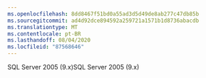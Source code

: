 ```yaml
---
ms.openlocfilehash: 8dd8467f51bd0a55ad3d5d49de8ab277c47db85b
ms.sourcegitcommit: ad4d92dce894592a259721a1571b1d8736abacdb
ms.translationtype: MT
ms.contentlocale: pt-BR
ms.lasthandoff: 08/04/2020
ms.locfileid: "87568646"
---
```

 <span data-ttu-id="0a42b-101">SQL Server 2005 (9.x)</span><span class="sxs-lookup"><span data-stu-id="0a42b-101">SQL Server 2005 (9.x)</span></span> 